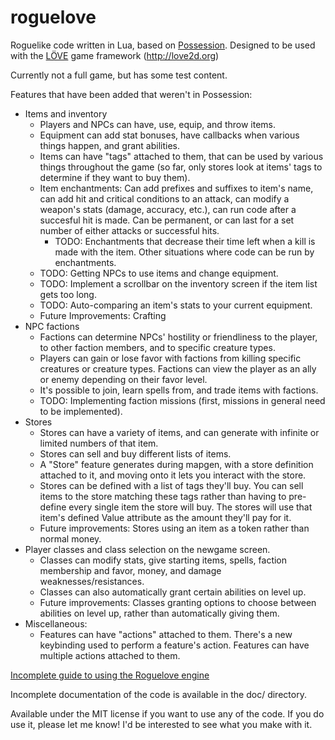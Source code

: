 # roguelove
Roguelike code written in Lua, based on [Possession](http://possessiongame.com/ "Possession"). Designed to be used with the [LÖVE](http://love2d.org/ "LÖVE") game framework (http://love2d.org)

Currently not a full game, but has some test content.

Features that have been added that weren't in Possession:
* Items and inventory
  * Players and NPCs can have, use, equip, and throw items.
  * Equipment can add stat bonuses, have callbacks when various things happen, and grant abilities.
  * Items can have "tags" attached to them, that can be used by various things throughout the game (so far, only stores look at items' tags to determine if they want to buy them).
  * Item enchantments: Can add prefixes and suffixes to item's name, can add hit and critical conditions to an attack, can modify a weapon's stats (damage, accuracy, etc.), can run code after a succesful hit is made. Can be permanent, or can last for a set number of either attacks or successful hits.
    * TODO: Enchantments that decrease their time left when a kill is made with the item. Other situations where code can be run by enchantments.
  * TODO: Getting NPCs to use items and change equipment.
  * TODO: Implement a scrollbar on the inventory screen if the item list gets too long.
  * TODO: Auto-comparing an item's stats to your current equipment.
  * Future Improvements: Crafting
* NPC factions
  * Factions can determine NPCs' hostility or friendliness to the player, to other faction members, and to specific creature types.
  * Players can gain or lose favor with factions from killing specific creatures or creature types. Factions can view the player as an ally or enemy depending on their favor level.
  * It's possible to join, learn spells from, and trade items with factions.
  * TODO: Implementing faction missions (first, missions in general  need to be implemented).
* Stores
  * Stores can have a variety of items, and can generate with infinite or limited numbers of that item.
  * Stores can sell and buy different lists of items.
  * A "Store" feature generates during mapgen, with a store definition attached to it, and moving onto it lets you interact with the store.
  * Stores can be defined with a list of tags they'll buy. You can sell items to the store matching these tags rather than having to pre-define every single item the store will buy. The stores will use that item's defined Value attribute as the amount they'll pay for it.
  * Future improvements: Stores using an item as a token rather than normal money.
* Player classes and class selection on the newgame screen.
  * Classes can modify stats, give starting items, spells, faction membership and favor, money, and damage weaknesses/resistances.
  * Classes can also automatically grant certain abilities on level up.
  * Future improvements: Classes granting options to choose between abilities on level up, rather than automatically giving them.
* Miscellaneous:
  * Features can have "actions" attached to them. There's a new keybinding used to perform a feature's action. Features can have multiple actions attached to them.

[Incomplete guide to using the Roguelove engine](https://docs.google.com/document/d/1bJmuokbK8Xtd2P9K8KRQRSeGdHd78HGKuOKaZltCoE4/edit?usp=sharing)

Incomplete documentation of the code is available in the doc/ directory.

Available under the MIT license if you want to use any of the code. If you do use it, please let me know! I'd be interested to see what you make with it.
